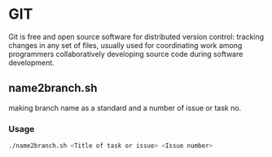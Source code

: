 # GIT
Git is free and open source software for distributed version control: tracking changes in any set of files, usually used for coordinating work among programmers collaboratively developing source code during software development.
## name2branch.sh
making branch name as a standard and a number of issue or task no.
### Usage
````bash
./name2branch.sh <Title of task or issue> <Issue number>
````
